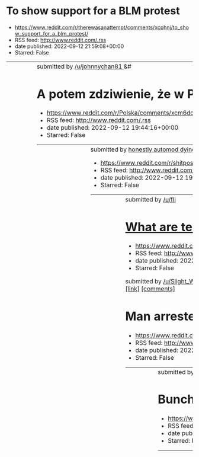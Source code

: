 # To show support for a BLM protest
 - https://www.reddit.com/r/therewasanattempt/comments/xcphnj/to_show_support_for_a_blm_protest/
 - RSS feed: http://www.reddit.com/.rss
 - date published: 2022-09-12 21:59:08+00:00
 - Starred: False

<table> <tr><td> <a href="https://www.reddit.com/r/therewasanattempt/comments/xcphnj/to_show_support_for_a_blm_protest/"> <img alt="To show support for a BLM protest" src="https://external-preview.redd.it/YOiUfeYafQLpS0Z6hqOh_rYnfHdGny_c0WcWl42Ddi0.png?width=320&amp;crop=smart&amp;auto=webp&amp;s=1eae1c2071a4e5dd030d431985206a38541a964f" title="To show support for a BLM protest" /> </a> </td><td> &#32; submitted by &#32; <a href="https://www.reddit.com/user/johnnychan81"> /u/johnnychan81 </a> &#

# A potem zdziwienie, że w Polsce "samochodoza"
 - https://www.reddit.com/r/Polska/comments/xcm6dc/a_potem_zdziwienie_że_w_polsce_samochodoza/
 - RSS feed: http://www.reddit.com/.rss
 - date published: 2022-09-12 19:44:16+00:00
 - Starred: False

<table> <tr><td> <a href="https://www.reddit.com/r/Polska/comments/xcm6dc/a_potem_zdziwienie_że_w_polsce_samochodoza/"> <img alt="A potem zdziwienie, że w Polsce &quot;samochodoza&quot;" src="https://external-preview.redd.it/PRp1QwUFsErb_IWqjzTsuMvDOIq1szM9nh0iWdESx8E.jpg?width=640&amp;crop=smart&amp;auto=webp&amp;s=af6356f503c3e5c24fa01381054243acb04e91f4" title="A potem zdziwienie, że w Polsce &quot;samochodoza&quot;" /> </a> </td><td> &#32; submitted by &#32; <a href="https://www.reddit.com/u

# honestly automod dying was more impactful than the queen
 - https://www.reddit.com/r/shitposting/comments/xclew0/honestly_automod_dying_was_more_impactful_than/
 - RSS feed: http://www.reddit.com/.rss
 - date published: 2022-09-12 19:12:42+00:00
 - Starred: False

<table> <tr><td> <a href="https://www.reddit.com/r/shitposting/comments/xclew0/honestly_automod_dying_was_more_impactful_than/"> <img alt="honestly automod dying was more impactful than the queen" src="https://preview.redd.it/apz4mdiw8hn91.jpg?width=640&amp;crop=smart&amp;auto=webp&amp;s=5f490d99e9025e77fd2dab64ce6cf56d3d51e5aa" title="honestly automod dying was more impactful than the queen" /> </a> </td><td> &#32; submitted by &#32; <a href="https://www.reddit.com/user/flippingoctopus"> /u/fli

# What are teens today not ready to hear?
 - https://www.reddit.com/r/AskReddit/comments/xckq1s/what_are_teens_today_not_ready_to_hear/
 - RSS feed: http://www.reddit.com/.rss
 - date published: 2022-09-12 18:43:49+00:00
 - Starred: False

&#32; submitted by &#32; <a href="https://www.reddit.com/user/Slight_Weight_7053"> /u/Slight_Weight_7053 </a> &#32; to &#32; <a href="https://www.reddit.com/r/AskReddit/"> r/AskReddit </a> <br /> <span><a href="https://www.reddit.com/r/AskReddit/comments/xckq1s/what_are_teens_today_not_ready_to_hear/">[link]</a></span> &#32; <span><a href="https://www.reddit.com/r/AskReddit/comments/xckq1s/what_are_teens_today_not_ready_to_hear/">[comments]</a></span>

# Man arrested for heckling Prince Andrew
 - https://www.reddit.com/r/facepalm/comments/xcjmmx/man_arrested_for_heckling_prince_andrew/
 - RSS feed: http://www.reddit.com/.rss
 - date published: 2022-09-12 18:00:08+00:00
 - Starred: False

<table> <tr><td> <a href="https://www.reddit.com/r/facepalm/comments/xcjmmx/man_arrested_for_heckling_prince_andrew/"> <img alt="Man arrested for heckling Prince Andrew" src="https://external-preview.redd.it/m727V_yZlKFV78lK7SenE53aT_coBVRAeFbdZ9awRzo.png?width=640&amp;crop=smart&amp;auto=webp&amp;s=f0f1fdcd32e56af75ae0c18439b64e0c0d716590" title="Man arrested for heckling Prince Andrew" /> </a> </td><td> &#32; submitted by &#32; <a href="https://www.reddit.com/user/sikani23"> /u/sikani23 </a> &

# Bunch Of Helicopters Shooting A Target
 - https://www.reddit.com/r/interestingasfuck/comments/xcjh2c/bunch_of_helicopters_shooting_a_target/
 - RSS feed: http://www.reddit.com/.rss
 - date published: 2022-09-12 17:54:06+00:00
 - Starred: False

<table> <tr><td> <a href="https://www.reddit.com/r/interestingasfuck/comments/xcjh2c/bunch_of_helicopters_shooting_a_target/"> <img alt="Bunch Of Helicopters Shooting A Target" src="https://external-preview.redd.it/xYm2NWfMOOeJnb08Canb51OE4zagwAMn_kTBLxb7vKw.png?width=320&amp;crop=smart&amp;auto=webp&amp;s=646b121b8a4d658903910a66abc7a87af43b4597" title="Bunch Of Helicopters Shooting A Target" /> </a> </td><td> &#32; submitted by &#32; <a href="https://www.reddit.com/user/Bughdey"> /u/Bughdey </

# Smallest lunch in Poland
 - https://www.reddit.com/r/2visegrad4you/comments/xcjflr/smallest_lunch_in_poland/
 - RSS feed: http://www.reddit.com/.rss
 - date published: 2022-09-12 17:52:30+00:00
 - Starred: False

<table> <tr><td> <a href="https://www.reddit.com/r/2visegrad4you/comments/xcjflr/smallest_lunch_in_poland/"> <img alt="Smallest lunch in Poland" src="https://preview.redd.it/px9zqadjugn91.jpg?width=640&amp;crop=smart&amp;auto=webp&amp;s=ce1d076456b22776285ae5566ea1766e6ce76d4a" title="Smallest lunch in Poland" /> </a> </td><td> &#32; submitted by &#32; <a href="https://www.reddit.com/user/doboskombaya"> /u/doboskombaya </a> &#32; to &#32; <a href="https://www.reddit.com/r/2visegrad4you/"> r/2vis

# The only person living across the street from me is an elderly woman. Every so often a man appears in her living room window and stares at our house for hours on end. Its not the elderly woman because the man is taller and has a wider frame. When we ask her she says no one else lives there but her
 - https://www.reddit.com/r/oddlyterrifying/comments/xcjbxn/the_only_person_living_across_the_street_from_me/
 - RSS feed: http://www.reddit.com/.rss
 - date published: 2022-09-12 17:48:31+00:00
 - Starred: False

<table> <tr><td> <a href="https://www.reddit.com/r/oddlyterrifying/comments/xcjbxn/the_only_person_living_across_the_street_from_me/"> <img alt="The only person living across the street from me is an elderly woman. Every so often a man appears in her living room window and stares at our house for hours on end. Its not the elderly woman because the man is taller and has a wider frame. When we ask her she says no one else lives there but her" src="https://preview.redd.it/veh0ofl2sgn91.jpg?width=64

# Co was denerwowało w szkole
 - https://www.reddit.com/r/Polska/comments/xcjb2x/co_was_denerwowało_w_szkole/
 - RSS feed: http://www.reddit.com/.rss
 - date published: 2022-09-12 17:47:35+00:00
 - Starred: False

<!-- SC_OFF --><div class="md"><p>Co was denerwuje/denerwowało w szkole i wszystkich rzeczach z nią związanych.</p> </div><!-- SC_ON --> &#32; submitted by &#32; <a href="https://www.reddit.com/user/Gierek1203"> /u/Gierek1203 </a> &#32; to &#32; <a href="https://www.reddit.com/r/Polska/"> r/Polska </a> <br /> <span><a href="https://www.reddit.com/r/Polska/comments/xcjb2x/co_was_denerwowało_w_szkole/">[link]</a></span> &#32; <span><a href="https://www.reddit.com/r/Polska/comments/xcjb2x/co_was_de

# I rest my case
 - https://www.reddit.com/r/2visegrad4you/comments/xciu9d/i_rest_my_case/
 - RSS feed: http://www.reddit.com/.rss
 - date published: 2022-09-12 17:29:00+00:00
 - Starred: False

<table> <tr><td> <a href="https://www.reddit.com/r/2visegrad4you/comments/xciu9d/i_rest_my_case/"> <img alt="I rest my case" src="https://preview.redd.it/sqtpqnjx7in91.png?width=640&amp;crop=smart&amp;auto=webp&amp;s=a9c1509a6d499596747e367df86ea0a2f75546f0" title="I rest my case" /> </a> </td><td> &#32; submitted by &#32; <a href="https://www.reddit.com/user/Background_Poetry_53"> /u/Background_Poetry_53 </a> &#32; to &#32; <a href="https://www.reddit.com/r/2visegrad4you/"> r/2visegrad4you </a>

# Zhongguo
 - https://www.reddit.com/r/Polska_wpz/comments/xci5dy/zhongguo/
 - RSS feed: http://www.reddit.com/.rss
 - date published: 2022-09-12 17:01:45+00:00
 - Starred: False

<table> <tr><td> <a href="https://www.reddit.com/r/Polska_wpz/comments/xci5dy/zhongguo/"> <img alt="Zhongguo" src="https://preview.redd.it/ecb9ul9elgn91.png?width=320&amp;crop=smart&amp;auto=webp&amp;s=9359bd754eaef237a78a60d21aac60ef86115a8c" title="Zhongguo" /> </a> </td><td> &#32; submitted by &#32; <a href="https://www.reddit.com/user/XVYQ_Emperator"> /u/XVYQ_Emperator </a> &#32; to &#32; <a href="https://www.reddit.com/r/Polska_wpz/"> r/Polska_wpz </a> <br /> <span><a href="https://i.redd.i

# Surrender cards are being distributed to Russianforces: 'Your ticket to a peaceful life. Show this card to a Ukrainian soldier - it will save your life and help you get back home' On the back: a telegram chat & phone number they can contact 'to receive detailed support'.
 - https://www.reddit.com/r/ukraine/comments/xchwer/surrender_cards_are_being_distributed_to/
 - RSS feed: http://www.reddit.com/.rss
 - date published: 2022-09-12 16:52:20+00:00
 - Starred: False

<table> <tr><td> <a href="https://www.reddit.com/r/ukraine/comments/xchwer/surrender_cards_are_being_distributed_to/"> <img alt="Surrender cards are being distributed to Russianforces: 'Your ticket to a peaceful life. Show this card to a Ukrainian soldier - it will save your life and help you get back home' On the back: a telegram chat &amp; phone number they can contact 'to receive detailed support'." src="https://preview.redd.it/0j1opz8tjgn91.png?width=640&amp;crop=smart&amp;auto=webp&amp;s=00

# what do we feel about shit like this?
 - https://www.reddit.com/r/teenagers/comments/xchr5y/what_do_we_feel_about_shit_like_this/
 - RSS feed: http://www.reddit.com/.rss
 - date published: 2022-09-12 16:46:45+00:00
 - Starred: False

<table> <tr><td> <a href="https://www.reddit.com/r/teenagers/comments/xchr5y/what_do_we_feel_about_shit_like_this/"> <img alt="what do we feel about shit like this?" src="https://preview.redd.it/w15d0wae0in91.jpg?width=640&amp;crop=smart&amp;auto=webp&amp;s=9954a522e1a57051dafbb8fc0c34498b1835f818" title="what do we feel about shit like this?" /> </a> </td><td> &#32; submitted by &#32; <a href="https://www.reddit.com/user/Alvin_Whee"> /u/Alvin_Whee </a> &#32; to &#32; <a href="https://www.reddit

# Czemu nauczyciele tak namawiają na studniówkę?
 - https://www.reddit.com/r/Polska/comments/xchjms/czemu_nauczyciele_tak_namawiają_na_studniówkę/
 - RSS feed: http://www.reddit.com/.rss
 - date published: 2022-09-12 16:38:36+00:00
 - Starred: False

<!-- SC_OFF --><div class="md"><p>Wszyscy mówią, że taka impreza jest raz w życiu. Mówię, że to nie moja bajka a oni swoje</p> </div><!-- SC_ON --> &#32; submitted by &#32; <a href="https://www.reddit.com/user/NotReadyToBeReady"> /u/NotReadyToBeReady </a> &#32; to &#32; <a href="https://www.reddit.com/r/Polska/"> r/Polska </a> <br /> <span><a href="https://www.reddit.com/r/Polska/comments/xchjms/czemu_nauczyciele_tak_namawiają_na_studniówkę/">[link]</a></span> &#32; <span><a href="https://www.re

# What needs to fuck off?
 - https://www.reddit.com/r/AskReddit/comments/xch421/what_needs_to_fuck_off/
 - RSS feed: http://www.reddit.com/.rss
 - date published: 2022-09-12 16:21:24+00:00
 - Starred: False

&#32; submitted by &#32; <a href="https://www.reddit.com/user/2020isbeans"> /u/2020isbeans </a> &#32; to &#32; <a href="https://www.reddit.com/r/AskReddit/"> r/AskReddit </a> <br /> <span><a href="https://www.reddit.com/r/AskReddit/comments/xch421/what_needs_to_fuck_off/">[link]</a></span> &#32; <span><a href="https://www.reddit.com/r/AskReddit/comments/xch421/what_needs_to_fuck_off/">[comments]</a></span>

# I saw this meme...is that a real thing?
 - https://www.reddit.com/r/teenagers/comments/xcgz63/i_saw_this_memeis_that_a_real_thing/
 - RSS feed: http://www.reddit.com/.rss
 - date published: 2022-09-12 16:15:58+00:00
 - Starred: False

<table> <tr><td> <a href="https://www.reddit.com/r/teenagers/comments/xcgz63/i_saw_this_memeis_that_a_real_thing/"> <img alt="I saw this meme...is that a real thing?" src="https://preview.redd.it/kvg5bnscdgn91.jpg?width=640&amp;crop=smart&amp;auto=webp&amp;s=641e7ad31cd5b2919393b4351285a97a6dd8dbba" title="I saw this meme...is that a real thing?" /> </a> </td><td> &#32; submitted by &#32; <a href="https://www.reddit.com/user/GALEEB_101"> /u/GALEEB_101 </a> &#32; to &#32; <a href="https://www.red

# The polish hates me so much that even with cheats they won’t join us
 - https://www.reddit.com/r/hoi4/comments/xcfyeq/the_polish_hates_me_so_much_that_even_with_cheats/
 - RSS feed: http://www.reddit.com/.rss
 - date published: 2022-09-12 15:36:11+00:00
 - Starred: False

<table> <tr><td> <a href="https://www.reddit.com/r/hoi4/comments/xcfyeq/the_polish_hates_me_so_much_that_even_with_cheats/"> <img alt="The polish hates me so much that even with cheats they won’t join us" src="https://preview.redd.it/cnphjq5a6gn91.jpg?width=640&amp;crop=smart&amp;auto=webp&amp;s=a2e3b9e7ef9f8c29ea0faa27d23c05b020dc560b" title="The polish hates me so much that even with cheats they won’t join us" /> </a> </td><td> &#32; submitted by &#32; <a href="https://www.reddit.com/user/Ok_A

# A tymczasem w Gdańsku
 - https://www.reddit.com/r/Polska_wpz/comments/xcfvew/a_tymczasem_w_gdańsku/
 - RSS feed: http://www.reddit.com/.rss
 - date published: 2022-09-12 15:32:50+00:00
 - Starred: False

<table> <tr><td> <a href="https://www.reddit.com/r/Polska_wpz/comments/xcfvew/a_tymczasem_w_gdańsku/"> <img alt="A tymczasem w Gdańsku" src="https://preview.redd.it/8b0yytbi5gn91.png?width=640&amp;crop=smart&amp;auto=webp&amp;s=028729621c0cd4c6b7a3ce7aa4b9d3309c092461" title="A tymczasem w Gdańsku" /> </a> </td><td> &#32; submitted by &#32; <a href="https://www.reddit.com/user/Mr__Brick"> /u/Mr__Brick </a> &#32; to &#32; <a href="https://www.reddit.com/r/Polska_wpz/"> r/Polska_wpz </a> <br /> <s

# My lovely babcia made her amazing kotlet schabowy (pork chops)
 - https://www.reddit.com/r/poland/comments/xcftcr/my_lovely_babcia_made_her_amazing_kotlet_schabowy/
 - RSS feed: http://www.reddit.com/.rss
 - date published: 2022-09-12 15:30:30+00:00
 - Starred: False

<table> <tr><td> <a href="https://www.reddit.com/r/poland/comments/xcftcr/my_lovely_babcia_made_her_amazing_kotlet_schabowy/"> <img alt="My lovely babcia made her amazing kotlet schabowy (pork chops)" src="https://preview.redd.it/3ju5qk0smhn91.jpg?width=640&amp;crop=smart&amp;auto=webp&amp;s=9168048d96d763e367c1ef763bde2f4ed6a016df" title="My lovely babcia made her amazing kotlet schabowy (pork chops)" /> </a> </td><td> &#32; submitted by &#32; <a href="https://www.reddit.com/user/jperaic1"> /u/

# it do be like that
 - https://www.reddit.com/r/memes/comments/xcfrl2/it_do_be_like_that/
 - RSS feed: http://www.reddit.com/.rss
 - date published: 2022-09-12 15:28:31+00:00
 - Starred: False

<table> <tr><td> <a href="https://www.reddit.com/r/memes/comments/xcfrl2/it_do_be_like_that/"> <img alt="it do be like that" src="https://preview.redd.it/bcyqutgv4gn91.png?width=320&amp;crop=smart&amp;auto=webp&amp;s=004efcd6df971871e26d294e8abbc30dea9d672a" title="it do be like that" /> </a> </td><td> &#32; submitted by &#32; <a href="https://www.reddit.com/user/Remo12321"> /u/Remo12321 </a> &#32; to &#32; <a href="https://www.reddit.com/r/memes/"> r/memes </a> <br /> <span><a href="https://i.r

# All TCG Info
 - https://www.reddit.com/r/Genshin_Impact_Leaks/comments/xcfaql/all_tcg_info/
 - RSS feed: http://www.reddit.com/.rss
 - date published: 2022-09-12 15:09:34+00:00
 - Starred: False

<table> <tr><td> <a href="https://www.reddit.com/r/Genshin_Impact_Leaks/comments/xcfaql/all_tcg_info/"> <img alt="All TCG Info" src="https://b.thumbs.redditmedia.com/dYWU5bSQjnUYbSr2ko0Gdp88H5WKNaxTjYT-WhdvwMY.jpg" title="All TCG Info" /> </a> </td><td> &#32; submitted by &#32; <a href="https://www.reddit.com/user/Turtlepi12"> /u/Turtlepi12 </a> &#32; to &#32; <a href="https://www.reddit.com/r/Genshin_Impact_Leaks/"> r/Genshin_Impact_Leaks </a> <br /> <span><a href="https://www.reddit.com/galler

# What is a subtle sign someone isn’t a good person?
 - https://www.reddit.com/r/AskReddit/comments/xces04/what_is_a_subtle_sign_someone_isnt_a_good_person/
 - RSS feed: http://www.reddit.com/.rss
 - date published: 2022-09-12 14:48:46+00:00
 - Starred: False

&#32; submitted by &#32; <a href="https://www.reddit.com/user/PsychologicalPop8776"> /u/PsychologicalPop8776 </a> &#32; to &#32; <a href="https://www.reddit.com/r/AskReddit/"> r/AskReddit </a> <br /> <span><a href="https://www.reddit.com/r/AskReddit/comments/xces04/what_is_a_subtle_sign_someone_isnt_a_good_person/">[link]</a></span> &#32; <span><a href="https://www.reddit.com/r/AskReddit/comments/xces04/what_is_a_subtle_sign_someone_isnt_a_good_person/">[comments]</a></span>

# So, the guy in the middle of the poster can be played ingame as an easter egg ruler (actually a fun start), but the lady to the left of him has shown up in advertisements and trailers just as much, if not more, than him. Can she be found in the game anywhere?
 - https://www.reddit.com/r/CrusaderKings/comments/xcebom/so_the_guy_in_the_middle_of_the_poster_can_be/
 - RSS feed: http://www.reddit.com/.rss
 - date published: 2022-09-12 14:30:19+00:00
 - Starred: False

<table> <tr><td> <a href="https://www.reddit.com/r/CrusaderKings/comments/xcebom/so_the_guy_in_the_middle_of_the_poster_can_be/"> <img alt="So, the guy in the middle of the poster can be played ingame as an easter egg ruler (actually a fun start), but the lady to the left of him has shown up in advertisements and trailers just as much, if not more, than him. Can she be found in the game anywhere?" src="https://preview.redd.it/kmekhazs1en91.jpg?width=216&amp;crop=smart&amp;auto=webp&amp;s=c6c1dc2

# Jeśli PIS wyciągnie te biliony reparacji od Niemców to będę na nich głosował w kolejnych wyborach
 - https://www.reddit.com/r/Polska/comments/xce7vz/jeśli_pis_wyciągnie_te_biliony_reparacji_od/
 - RSS feed: http://www.reddit.com/.rss
 - date published: 2022-09-12 14:25:54+00:00
 - Starred: False

<!-- SC_OFF --><div class="md"><p>A wiecie co - nawet jak wyciągnie milion to będę </p> <p>te reparacje wydają się tak samo prawdopodobne jak fakt że idę zagłosować na PIS</p> </div><!-- SC_ON --> &#32; submitted by &#32; <a href="https://www.reddit.com/user/Dont_Be_So_Rambo"> /u/Dont_Be_So_Rambo </a> &#32; to &#32; <a href="https://www.reddit.com/r/Polska/"> r/Polska </a> <br /> <span><a href="https://www.reddit.com/r/Polska/comments/xce7vz/jeśli_pis_wyciągnie_te_biliony_reparacji_od/">[link]</

# I finally know
 - https://www.reddit.com/r/poland/comments/xcduqo/i_finally_know/
 - RSS feed: http://www.reddit.com/.rss
 - date published: 2022-09-12 14:10:49+00:00
 - Starred: False

<table> <tr><td> <a href="https://www.reddit.com/r/poland/comments/xcduqo/i_finally_know/"> <img alt="I finally know" src="https://preview.redd.it/7lokpvw1rfn91.jpg?width=320&amp;crop=smart&amp;auto=webp&amp;s=7ee2240b44bbf5bbc0bd80b97f7c6ca118a526eb" title="I finally know" /> </a> </td><td> &#32; submitted by &#32; <a href="https://www.reddit.com/user/Accomplished-Year653"> /u/Accomplished-Year653 </a> &#32; to &#32; <a href="https://www.reddit.com/r/poland/"> r/poland </a> <br /> <span><a href

# Truly a sad day for all of us...
 - https://www.reddit.com/r/memes/comments/xcd8sq/truly_a_sad_day_for_all_of_us/
 - RSS feed: http://www.reddit.com/.rss
 - date published: 2022-09-12 13:44:48+00:00
 - Starred: False

<table> <tr><td> <a href="https://www.reddit.com/r/memes/comments/xcd8sq/truly_a_sad_day_for_all_of_us/"> <img alt="Truly a sad day for all of us..." src="https://preview.redd.it/tiay1apemfn91.jpg?width=640&amp;crop=smart&amp;auto=webp&amp;s=b9ac9b58d11e6054af24e4d0d4acb0e654a742a9" title="Truly a sad day for all of us..." /> </a> </td><td> &#32; submitted by &#32; <a href="https://www.reddit.com/user/Pr1smaticGamer"> /u/Pr1smaticGamer </a> &#32; to &#32; <a href="https://www.reddit.com/r/memes/

# World should prepare for the collapse of Russia, warns former US general
 - https://www.reddit.com/r/worldnews/comments/xcd8if/world_should_prepare_for_the_collapse_of_russia/
 - RSS feed: http://www.reddit.com/.rss
 - date published: 2022-09-12 13:44:27+00:00
 - Starred: False

&#32; submitted by &#32; <a href="https://www.reddit.com/user/Pale-Dot-3868"> /u/Pale-Dot-3868 </a> &#32; to &#32; <a href="https://www.reddit.com/r/worldnews/"> r/worldnews </a> <br /> <span><a href="https://uk.news.yahoo.com/collapse-russia-general-ukraine-123952649.html?guce_referrer=aHR0cHM6Ly93d3cuZ29vZ2xlLmNvbS8&amp;guce_referrer_sig=AQAAANUgJLqil5sWSgvi5ioLM2E6X5N1-PnYQeXNxEQ0tpuGlFQFC9PUFoEPI4JFsczfRCwfwgs9dPBUcj58BJrcgkL2x75h4UQVtEwt1QcJKyS42ecvlDIHsyBgOp6QvrKO6ExAqXoEqUAAoTauA967U0bMLg

# Zoo gives visitors the chance to test their strength
 - https://www.reddit.com/r/nextfuckinglevel/comments/xcd6pi/zoo_gives_visitors_the_chance_to_test_their/
 - RSS feed: http://www.reddit.com/.rss
 - date published: 2022-09-12 13:42:14+00:00
 - Starred: False

<table> <tr><td> <a href="https://www.reddit.com/r/nextfuckinglevel/comments/xcd6pi/zoo_gives_visitors_the_chance_to_test_their/"> <img alt="Zoo gives visitors the chance to test their strength" src="https://external-preview.redd.it/9deTxMsXMh9CjkDdsXAsSdkYlC5ER7VIOFz9pAdy_zg.png?width=640&amp;crop=smart&amp;auto=webp&amp;s=3fbfc299192c57c23750b9d5e7075f3ce9a1cae5" title="Zoo gives visitors the chance to test their strength" /> </a> </td><td> &#32; submitted by &#32; <a href="https://www.reddit.

# Tell me you live in the US without telling me you live in the US - Last hour shift in the emergency room
 - https://www.reddit.com/r/mildlyinfuriating/comments/xccs83/tell_me_you_live_in_the_us_without_telling_me_you/
 - RSS feed: http://www.reddit.com/.rss
 - date published: 2022-09-12 13:24:32+00:00
 - Starred: False

<table> <tr><td> <a href="https://www.reddit.com/r/mildlyinfuriating/comments/xccs83/tell_me_you_live_in_the_us_without_telling_me_you/"> <img alt="Tell me you live in the US without telling me you live in the US - Last hour shift in the emergency room" src="https://preview.redd.it/pbjkk7msifn91.jpg?width=640&amp;crop=smart&amp;auto=webp&amp;s=fc3e81ada9b14fedabc1eac8e378b3a1033d0836" title="Tell me you live in the US without telling me you live in the US - Last hour shift in the emergency room"

# My crush dropped a fuckinng nuclear hit on me 💀
 - https://www.reddit.com/r/teenagers/comments/xcc2bb/my_crush_dropped_a_fuckinng_nuclear_hit_on_me/
 - RSS feed: http://www.reddit.com/.rss
 - date published: 2022-09-12 12:53:21+00:00
 - Starred: False

<!-- SC_OFF --><div class="md"><p>We were hanging out just talking about random stuff and she says from nowhere &quot;It's crazy that my sister has lost virginity already and you and I haven't&quot; I'm meeting her today again, I think I will bring a condom just in case 💀</p> <p>Update: I see people want an update on this, do a reminder me 1 day and you'll probably see what happened</p> </div><!-- SC_ON --> &#32; submitted by &#32; <a href="https://www.reddit.com/user/Castilla_Leon"> /u/Castilla

# If you could bring anything (character, weapon, magic spell, etc) from Elden Ring to real life, what would it be and why?
 - https://www.reddit.com/r/Eldenring/comments/xcbkje/if_you_could_bring_anything_character_weapon/
 - RSS feed: http://www.reddit.com/.rss
 - date published: 2022-09-12 12:30:52+00:00
 - Starred: False

<table> <tr><td> <a href="https://www.reddit.com/r/Eldenring/comments/xcbkje/if_you_could_bring_anything_character_weapon/"> <img alt="If you could bring anything (character, weapon, magic spell, etc) from Elden Ring to real life, what would it be and why?" src="https://preview.redd.it/5eoi15t19fn91.jpg?width=640&amp;crop=smart&amp;auto=webp&amp;s=1c2f7fbfa3be47c03d00c4068207fa2595ba573b" title="If you could bring anything (character, weapon, magic spell, etc) from Elden Ring to real life, what 

# shitty balkaners are challemging us!!!
 - https://www.reddit.com/r/2visegrad4you/comments/xcbiky/shitty_balkaners_are_challemging_us/
 - RSS feed: http://www.reddit.com/.rss
 - date published: 2022-09-12 12:28:31+00:00
 - Starred: False

<table> <tr><td> <a href="https://www.reddit.com/r/2visegrad4you/comments/xcbiky/shitty_balkaners_are_challemging_us/"> <img alt="shitty balkaners are challemging us!!!" src="https://preview.redd.it/3zoby5ks8fn91.jpg?width=640&amp;crop=smart&amp;auto=webp&amp;s=3a3db301406acf3f99b59ca5b54cb1b914ec6a30" title="shitty balkaners are challemging us!!!" /> </a> </td><td> &#32; submitted by &#32; <a href="https://www.reddit.com/user/monke-balls"> /u/monke-balls </a> &#32; to &#32; <a href="https://www

# Who cares tho?
 - https://www.reddit.com/r/memes/comments/xcb8k1/who_cares_tho/
 - RSS feed: http://www.reddit.com/.rss
 - date published: 2022-09-12 12:15:22+00:00
 - Starred: False

<table> <tr><td> <a href="https://www.reddit.com/r/memes/comments/xcb8k1/who_cares_tho/"> <img alt="Who cares tho?" src="https://preview.redd.it/eb36jgayngn91.jpg?width=640&amp;crop=smart&amp;auto=webp&amp;s=dc0610ddba32ee97c39d4816ac3e3437a77e1aad" title="Who cares tho?" /> </a> </td><td> &#32; submitted by &#32; <a href="https://www.reddit.com/user/TomTheDuckGuy"> /u/TomTheDuckGuy </a> &#32; to &#32; <a href="https://www.reddit.com/r/memes/"> r/memes </a> <br /> <span><a href="https://i.redd.i

# Friend borrowed my laptop. Said he left it in his car for a day. What's going on with the screen?
 - https://www.reddit.com/r/pcmasterrace/comments/xcavi5/friend_borrowed_my_laptop_said_he_left_it_in_his/
 - RSS feed: http://www.reddit.com/.rss
 - date published: 2022-09-12 11:58:21+00:00
 - Starred: False

<table> <tr><td> <a href="https://www.reddit.com/r/pcmasterrace/comments/xcavi5/friend_borrowed_my_laptop_said_he_left_it_in_his/"> <img alt="Friend borrowed my laptop. Said he left it in his car for a day. What's going on with the screen?" src="https://preview.redd.it/le1m7one3fn91.jpg?width=640&amp;crop=smart&amp;auto=webp&amp;s=d8f80b2501acacd82e43e666d5e3afc861cdb95e" title="Friend borrowed my laptop. Said he left it in his car for a day. What's going on with the screen?" /> </a> </td><td> &

# Based Polish chemistry book
 - https://www.reddit.com/r/2visegrad4you/comments/xcaue5/based_polish_chemistry_book/
 - RSS feed: http://www.reddit.com/.rss
 - date published: 2022-09-12 11:56:44+00:00
 - Starred: False

<table> <tr><td> <a href="https://www.reddit.com/r/2visegrad4you/comments/xcaue5/based_polish_chemistry_book/"> <img alt="Based Polish chemistry book" src="https://preview.redd.it/qlyt2lknkgn91.jpg?width=640&amp;crop=smart&amp;auto=webp&amp;s=42fbbb489bbb433cad9a7b14e6860d99d5b6c61f" title="Based Polish chemistry book" /> </a> </td><td> &#32; submitted by &#32; <a href="https://www.reddit.com/user/G3ZA"> /u/G3ZA </a> &#32; to &#32; <a href="https://www.reddit.com/r/2visegrad4you/"> r/2visegrad4y

# Jak przepędzić czeską pumę-Polish classic
 - https://www.reddit.com/r/2visegrad4you/comments/xcaodp/jak_przepędzić_czeską_pumępolish_classic/
 - RSS feed: http://www.reddit.com/.rss
 - date published: 2022-09-12 11:48:08+00:00
 - Starred: False

<table> <tr><td> <a href="https://www.reddit.com/r/2visegrad4you/comments/xcaodp/jak_przepędzić_czeską_pumępolish_classic/"> <img alt="Jak przepędzić czeską pumę-Polish classic" src="https://preview.redd.it/9ygqtrzd1fn91.jpg?width=320&amp;crop=smart&amp;auto=webp&amp;s=4dba2638fce1ed25abd912b6542f9616d77173b0" title="Jak przepędzić czeską pumę-Polish classic" /> </a> </td><td> &#32; submitted by &#32; <a href="https://www.reddit.com/user/GammaMale-1"> /u/GammaMale-1 </a> &#32; to &#32; <a href="

# My Tymbark didn't have a message in the cap. The day can't get any worst.
 - https://www.reddit.com/r/poland/comments/xca9t2/my_tymbark_didnt_have_a_message_in_the_cap_the/
 - RSS feed: http://www.reddit.com/.rss
 - date published: 2022-09-12 11:27:01+00:00
 - Starred: False

<table> <tr><td> <a href="https://www.reddit.com/r/poland/comments/xca9t2/my_tymbark_didnt_have_a_message_in_the_cap_the/"> <img alt="My Tymbark didn't have a message in the cap. The day can't get any worst." src="https://preview.redd.it/bslk1uhtxen91.jpg?width=640&amp;crop=smart&amp;auto=webp&amp;s=b4e1a05ad43b5bde3d3a7bc9ecea596fd2ee3a08" title="My Tymbark didn't have a message in the cap. The day can't get any worst." /> </a> </td><td> &#32; submitted by &#32; <a href="https://www.reddit.com/

# walking home 4 miles in abandoned railroad tracks. No other way to get home unless I want to walk through gang run drug areas. that's the scary part, this is safer
 - https://www.reddit.com/r/oddlyterrifying/comments/xca7qc/walking_home_4_miles_in_abandoned_railroad_tracks/
 - RSS feed: http://www.reddit.com/.rss
 - date published: 2022-09-12 11:23:49+00:00
 - Starred: False

<table> <tr><td> <a href="https://www.reddit.com/r/oddlyterrifying/comments/xca7qc/walking_home_4_miles_in_abandoned_railroad_tracks/"> <img alt="walking home 4 miles in abandoned railroad tracks. No other way to get home unless I want to walk through gang run drug areas. that's the scary part, this is safer" src="https://preview.redd.it/lgrpbo2segn91.jpg?width=640&amp;crop=smart&amp;auto=webp&amp;s=1781d5e77d232009d3cee4e7d88739747fada6ee" title="walking home 4 miles in abandoned railroad track

# U know u play to much games when...
 - https://www.reddit.com/r/gaming/comments/xc9z2t/u_know_u_play_to_much_games_when/
 - RSS feed: http://www.reddit.com/.rss
 - date published: 2022-09-12 11:10:37+00:00
 - Starred: False

<table> <tr><td> <a href="https://www.reddit.com/r/gaming/comments/xc9z2t/u_know_u_play_to_much_games_when/"> <img alt="U know u play to much games when..." src="https://external-preview.redd.it/Lg4BPU3kFid6gCaKzyaU4Xy7wIPzKLyFLGrWQJnJZw0.gif?width=640&amp;crop=smart&amp;s=c300630889491afd42685e9acb5d3542135c5d81" title="U know u play to much games when..." /> </a> </td><td> &#32; submitted by &#32; <a href="https://www.reddit.com/user/Cynthiadaly"> /u/Cynthiadaly </a> &#32; to &#32; <a href="ht

# ZSU has captured a Russian Navy seaman near Izium. He claims he was reassigned to being a tankman, got a week-long training - and then got sent there as a "reinforcement"
 - https://www.reddit.com/r/ukraine/comments/xc9wjf/zsu_has_captured_a_russian_navy_seaman_near_izium/
 - RSS feed: http://www.reddit.com/.rss
 - date published: 2022-09-12 11:06:45+00:00
 - Starred: False

<table> <tr><td> <a href="https://www.reddit.com/r/ukraine/comments/xc9wjf/zsu_has_captured_a_russian_navy_seaman_near_izium/"> <img alt="ZSU has captured a Russian Navy seaman near Izium. He claims he was reassigned to being a tankman, got a week-long training - and then got sent there as a &quot;reinforcement&quot;" src="https://external-preview.redd.it/ngEJvA1prKr11HB40Y-fcPNYrhGnC8majah5e4EFpRg.png?width=640&amp;crop=smart&amp;auto=webp&amp;s=95a9a0b8c9da59031344ad624b4e50fac103593a" title="

# What is the most annoying fan base?
 - https://www.reddit.com/r/AskReddit/comments/xc9t9h/what_is_the_most_annoying_fan_base/
 - RSS feed: http://www.reddit.com/.rss
 - date published: 2022-09-12 11:01:47+00:00
 - Starred: False

&#32; submitted by &#32; <a href="https://www.reddit.com/user/Nuclear_diarrhrea"> /u/Nuclear_diarrhrea </a> &#32; to &#32; <a href="https://www.reddit.com/r/AskReddit/"> r/AskReddit </a> <br /> <span><a href="https://www.reddit.com/r/AskReddit/comments/xc9t9h/what_is_the_most_annoying_fan_base/">[link]</a></span> &#32; <span><a href="https://www.reddit.com/r/AskReddit/comments/xc9t9h/what_is_the_most_annoying_fan_base/">[comments]</a></span>

# me_irl
 - https://www.reddit.com/r/me_irl/comments/xc9swg/me_irl/
 - RSS feed: http://www.reddit.com/.rss
 - date published: 2022-09-12 11:01:16+00:00
 - Starred: False

<table> <tr><td> <a href="https://www.reddit.com/r/me_irl/comments/xc9swg/me_irl/"> <img alt="me_irl" src="https://preview.redd.it/1o7ryhm6ten91.jpg?width=320&amp;crop=smart&amp;auto=webp&amp;s=f422f4b4343ba25122208ac991cd770e525e5bab" title="me_irl" /> </a> </td><td> &#32; submitted by &#32; <a href="https://www.reddit.com/user/wes9779"> /u/wes9779 </a> &#32; to &#32; <a href="https://www.reddit.com/r/me_irl/"> r/me_irl </a> <br /> <span><a href="https://i.redd.it/1o7ryhm6ten91.jpg">[link]</a><

# Politycy PiSu robią od czasu do czasu podkładkę pod PolExit, ja natrafiłem na ulicy na dużo lepszą kontrpropozycję
 - https://www.reddit.com/r/Polska/comments/xc9kdo/politycy_pisu_robią_od_czasu_do_czasu_podkładkę/
 - RSS feed: http://www.reddit.com/.rss
 - date published: 2022-09-12 10:48:42+00:00
 - Starred: False

<table> <tr><td> <a href="https://www.reddit.com/r/Polska/comments/xc9kdo/politycy_pisu_robią_od_czasu_do_czasu_podkładkę/"> <img alt="Politycy PiSu robią od czasu do czasu podkładkę pod PolExit, ja natrafiłem na ulicy na dużo lepszą kontrpropozycję" src="https://preview.redd.it/oubgwrwuqen91.jpg?width=640&amp;crop=smart&amp;auto=webp&amp;s=5a1b75ca9f4d4f038249191495aebb0f2d422295" title="Politycy PiSu robią od czasu do czasu podkładkę pod PolExit, ja natrafiłem na ulicy na dużo lepszą kontrprop

# Welcome to League of Legends.
 - https://www.reddit.com/r/LeagueOfMemes/comments/xc9hh2/welcome_to_league_of_legends/
 - RSS feed: http://www.reddit.com/.rss
 - date published: 2022-09-12 10:44:01+00:00
 - Starred: False

<table> <tr><td> <a href="https://www.reddit.com/r/LeagueOfMemes/comments/xc9hh2/welcome_to_league_of_legends/"> <img alt="Welcome to League of Legends." src="https://preview.redd.it/8i51x7b0qen91.png?width=320&amp;crop=smart&amp;auto=webp&amp;s=4248a71210f56ea51ef297a6c5347ec4c8241d67" title="Welcome to League of Legends." /> </a> </td><td> &#32; submitted by &#32; <a href="https://www.reddit.com/user/SohailShaheryar"> /u/SohailShaheryar </a> &#32; to &#32; <a href="https://www.reddit.com/r/Lea

# Invading Su-25 commits suicide
 - https://www.reddit.com/r/ukraine/comments/xc95f9/invading_su25_commits_suicide/
 - RSS feed: http://www.reddit.com/.rss
 - date published: 2022-09-12 10:24:36+00:00
 - Starred: False

<table> <tr><td> <a href="https://www.reddit.com/r/ukraine/comments/xc95f9/invading_su25_commits_suicide/"> <img alt="Invading Su-25 commits suicide" src="https://external-preview.redd.it/oyKXMKxhqN6eZYRV-NJVygfs4jo8IXmgVuJEpY1hAkg.png?width=320&amp;crop=smart&amp;auto=webp&amp;s=ef9f0ccaafff1542eaed4988814691401b2493a2" title="Invading Su-25 commits suicide" /> </a> </td><td> &#32; submitted by &#32; <a href="https://www.reddit.com/user/anivia3346"> /u/anivia3346 </a> &#32; to &#32; <a href="ht

# Opowiesc szkolna. Przed chwilą mialem wf i mielismy test sprawnosci, kumpel pobiegl na 4 punkty zamiast na 6 a wychowawca powiedzial ze mu sie zycie znudzilo.
 - https://www.reddit.com/r/Polska/comments/xc8tqf/opowiesc_szkolna_przed_chwilą_mialem_wf_i/
 - RSS feed: http://www.reddit.com/.rss
 - date published: 2022-09-12 10:05:01+00:00
 - Starred: False

&#32; submitted by &#32; <a href="https://www.reddit.com/user/printeer"> /u/printeer </a> &#32; to &#32; <a href="https://www.reddit.com/r/Polska/"> r/Polska </a> <br /> <span><a href="https://www.reddit.com/r/Polska/comments/xc8tqf/opowiesc_szkolna_przed_chwilą_mialem_wf_i/">[link]</a></span> &#32; <span><a href="https://www.reddit.com/r/Polska/comments/xc8tqf/opowiesc_szkolna_przed_chwilą_mialem_wf_i/">[comments]</a></span>

# Polskie podręczniki być jak:
 - https://www.reddit.com/r/Polska_wpz/comments/xc8lid/polskie_podręczniki_być_jak/
 - RSS feed: http://www.reddit.com/.rss
 - date published: 2022-09-12 09:51:27+00:00
 - Starred: False

<table> <tr><td> <a href="https://www.reddit.com/r/Polska_wpz/comments/xc8lid/polskie_podręczniki_być_jak/"> <img alt="Polskie podręczniki być jak:" src="https://preview.redd.it/ibz082orgen91.jpg?width=640&amp;crop=smart&amp;auto=webp&amp;s=e29111af5ddc938b6e1b8439ed05691ab1727a43" title="Polskie podręczniki być jak:" /> </a> </td><td> &#32; submitted by &#32; <a href="https://www.reddit.com/user/YTCheryX"> /u/YTCheryX </a> &#32; to &#32; <a href="https://www.reddit.com/r/Polska_wpz/"> r/Polska_

# Who am I hiding it from, my left hand?
 - https://www.reddit.com/r/dankmemes/comments/xc8eoo/who_am_i_hiding_it_from_my_left_hand/
 - RSS feed: http://www.reddit.com/.rss
 - date published: 2022-09-12 09:39:51+00:00
 - Starred: False

<table> <tr><td> <a href="https://www.reddit.com/r/dankmemes/comments/xc8eoo/who_am_i_hiding_it_from_my_left_hand/"> <img alt="Who am I hiding it from, my left hand?" src="https://external-preview.redd.it/hl-VkRxcq4vswAgZu5BPwe9u1qF-_c8Kg2iM2yJIYbQ.gif?width=320&amp;crop=smart&amp;s=be5b9480473bea3a7f9a0096fbeb37e9723f0dee" title="Who am I hiding it from, my left hand?" /> </a> </td><td> &#32; submitted by &#32; <a href="https://www.reddit.com/user/aDameron89"> /u/aDameron89 </a> &#32; to &#32; 

# Russian Su-25 crashes during taken off during Russo-Ukrainian war
 - https://www.reddit.com/r/CombatFootage/comments/xc8dkg/russian_su25_crashes_during_taken_off_during/
 - RSS feed: http://www.reddit.com/.rss
 - date published: 2022-09-12 09:37:53+00:00
 - Starred: False

<table> <tr><td> <a href="https://www.reddit.com/r/CombatFootage/comments/xc8dkg/russian_su25_crashes_during_taken_off_during/"> <img alt="Russian Su-25 crashes during taken off during Russo-Ukrainian war" src="https://external-preview.redd.it/emBtOhKBcbPmLfyQ93adD9T7wM51VDDnSoZAajYDwb8.png?width=320&amp;crop=smart&amp;auto=webp&amp;s=16c7315d8083528245af4165bc8c1eb5b218dec8" title="Russian Su-25 crashes during taken off during Russo-Ukrainian war" /> </a> </td><td> &#32; submitted by &#32; <a h

# No Russian could have predicted
 - https://www.reddit.com/r/dankmemes/comments/xc899q/no_russian_could_have_predicted/
 - RSS feed: http://www.reddit.com/.rss
 - date published: 2022-09-12 09:30:25+00:00
 - Starred: False

<table> <tr><td> <a href="https://www.reddit.com/r/dankmemes/comments/xc899q/no_russian_could_have_predicted/"> <img alt="No Russian could have predicted" src="https://preview.redd.it/9br9d341den91.jpg?width=640&amp;crop=smart&amp;auto=webp&amp;s=41a055e5fc7dc5bbb05e45ff7378bd75d5fdb9fe" title="No Russian could have predicted" /> </a> </td><td> &#32; submitted by &#32; <a href="https://www.reddit.com/user/StrykrSeven"> /u/StrykrSeven </a> &#32; to &#32; <a href="https://www.reddit.com/r/dankmeme

# Ja jestem za suus
 - https://www.reddit.com/r/okkolegauposledzony/comments/xc85zy/ja_jestem_za_suus/
 - RSS feed: http://www.reddit.com/.rss
 - date published: 2022-09-12 09:24:55+00:00
 - Starred: False

<table> <tr><td> <a href="https://www.reddit.com/r/okkolegauposledzony/comments/xc85zy/ja_jestem_za_suus/"> <img alt="Ja jestem za suus" src="https://preview.redd.it/1brwbfb1cen91.png?width=640&amp;crop=smart&amp;auto=webp&amp;s=f832c8b3bb9391cfa274dc749029dfaa513adc53" title="Ja jestem za suus" /> </a> </td><td> &#32; submitted by &#32; <a href="https://www.reddit.com/user/SE0_PL"> /u/SE0_PL </a> &#32; to &#32; <a href="https://www.reddit.com/r/okkolegauposledzony/"> r/okkolegauposledzony </a> 

# Getting Robbed
 - https://www.reddit.com/r/Unexpected/comments/xc84mu/getting_robbed/
 - RSS feed: http://www.reddit.com/.rss
 - date published: 2022-09-12 09:22:22+00:00
 - Starred: False

<table> <tr><td> <a href="https://www.reddit.com/r/Unexpected/comments/xc84mu/getting_robbed/"> <img alt="Getting Robbed" src="https://external-preview.redd.it/6BdLHsFEjrqrBOmHB9If_9oIpajqjTXhn42FzCw8Y1w.png?width=108&amp;crop=smart&amp;auto=webp&amp;s=20b53b99a7bc12127d875721489682c7634f211a" title="Getting Robbed" /> </a> </td><td> &#32; submitted by &#32; <a href="https://www.reddit.com/user/Ok-Ad3407"> /u/Ok-Ad3407 </a> &#32; to &#32; <a href="https://www.reddit.com/r/Unexpected/"> r/Unexpec

# Russian nationalists rage after stunning setback in Ukraine
 - https://www.reddit.com/r/worldnews/comments/xc7uq4/russian_nationalists_rage_after_stunning_setback/
 - RSS feed: http://www.reddit.com/.rss
 - date published: 2022-09-12 09:04:44+00:00
 - Starred: False

&#32; submitted by &#32; <a href="https://www.reddit.com/user/chippychipper444"> /u/chippychipper444 </a> &#32; to &#32; <a href="https://www.reddit.com/r/worldnews/"> r/worldnews </a> <br /> <span><a href="https://www.reuters.com/article/ukraine-crisis-russia-offensive-idAFKBN2QC09Y">[link]</a></span> &#32; <span><a href="https://www.reddit.com/r/worldnews/comments/xc7uq4/russian_nationalists_rage_after_stunning_setback/">[comments]</a></span>

# This stuntwoman in training
 - https://www.reddit.com/r/nextfuckinglevel/comments/xc7lzd/this_stuntwoman_in_training/
 - RSS feed: http://www.reddit.com/.rss
 - date published: 2022-09-12 08:49:09+00:00
 - Starred: False

<table> <tr><td> <a href="https://www.reddit.com/r/nextfuckinglevel/comments/xc7lzd/this_stuntwoman_in_training/"> <img alt="This stuntwoman in training" src="https://external-preview.redd.it/KwSGPq85pAco2qGuiEEqvli-tKq4jOeKCE150Z22h0g.png?width=320&amp;crop=smart&amp;auto=webp&amp;s=441f61cef0d93c5472cbf954dcad59d31597ea2a" title="This stuntwoman in training" /> </a> </td><td> &#32; submitted by &#32; <a href="https://www.reddit.com/user/purple-circle"> /u/purple-circle </a> &#32; to &#32; <a h

# Tymczasem na Poznańskiej Malcie...
 - https://www.reddit.com/r/Polska/comments/xc6vqj/tymczasem_na_poznańskiej_malcie/
 - RSS feed: http://www.reddit.com/.rss
 - date published: 2022-09-12 08:02:30+00:00
 - Starred: False

<table> <tr><td> <a href="https://www.reddit.com/r/Polska/comments/xc6vqj/tymczasem_na_poznańskiej_malcie/"> <img alt="Tymczasem na Poznańskiej Malcie..." src="https://external-preview.redd.it/tdYiRwme5hG4PVElIYZVrydCwSjb1qLOxxPmLiScEzw.png?width=640&amp;crop=smart&amp;auto=webp&amp;s=efd6bd30f045d215ff6146c056a2e49da6567311" title="Tymczasem na Poznańskiej Malcie..." /> </a> </td><td> &#32; submitted by &#32; <a href="https://www.reddit.com/user/Ldsone071"> /u/Ldsone071 </a> &#32; to &#32; <a h

# Boom.. Problem Solved.
 - https://www.reddit.com/r/Genshin_Impact/comments/xc6p6h/boom_problem_solved/
 - RSS feed: http://www.reddit.com/.rss
 - date published: 2022-09-12 07:51:08+00:00
 - Starred: False

<table> <tr><td> <a href="https://www.reddit.com/r/Genshin_Impact/comments/xc6p6h/boom_problem_solved/"> <img alt="Boom.. Problem Solved." src="https://preview.redd.it/525lutytcfn91.jpg?width=640&amp;crop=smart&amp;auto=webp&amp;s=f3176fd92fd737a4bfe8904e6851782185216dac" title="Boom.. Problem Solved." /> </a> </td><td> &#32; submitted by &#32; <a href="https://www.reddit.com/user/myusrnmisalreadytkn"> /u/myusrnmisalreadytkn </a> &#32; to &#32; <a href="https://www.reddit.com/r/Genshin_Impact/">

# guaranteed to turn her on
 - https://www.reddit.com/r/memes/comments/xc68i0/guaranteed_to_turn_her_on/
 - RSS feed: http://www.reddit.com/.rss
 - date published: 2022-09-12 07:22:11+00:00
 - Starred: False

&#32; submitted by &#32; <a href="https://www.reddit.com/user/_captain__holt_"> /u/_captain__holt_ </a> &#32; to &#32; <a href="https://www.reddit.com/r/memes/"> r/memes </a> <br /> <span><a href="https://i.redd.it/sxjfh06k7fn91.gif">[link]</a></span> &#32; <span><a href="https://www.reddit.com/r/memes/comments/xc68i0/guaranteed_to_turn_her_on/">[comments]</a></span>

# Don't know about you guys, but given the place this guy's been for so many years, I don't think it gets more wholesome than this
 - https://www.reddit.com/r/wholesomememes/comments/xc5oho/dont_know_about_you_guys_but_given_the_place_this/
 - RSS feed: http://www.reddit.com/.rss
 - date published: 2022-09-12 06:48:49+00:00
 - Starred: False

<table> <tr><td> <a href="https://www.reddit.com/r/wholesomememes/comments/xc5oho/dont_know_about_you_guys_but_given_the_place_this/"> <img alt="Don't know about you guys, but given the place this guy's been for so many years, I don't think it gets more wholesome than this" src="https://preview.redd.it/dzfw9g7ajdn91.jpg?width=640&amp;crop=smart&amp;auto=webp&amp;s=845f2807e690ace538c8657500438a40c50a39f6" title="Don't know about you guys, but given the place this guy's been for so many years, I 

# Russian propagandists are starting to backpedal with their rhetoric
 - https://www.reddit.com/r/ukraine/comments/xc5klp/russian_propagandists_are_starting_to_backpedal/
 - RSS feed: http://www.reddit.com/.rss
 - date published: 2022-09-12 06:42:05+00:00
 - Starred: False

<table> <tr><td> <a href="https://www.reddit.com/r/ukraine/comments/xc5klp/russian_propagandists_are_starting_to_backpedal/"> <img alt="Russian propagandists are starting to backpedal with their rhetoric" src="https://external-preview.redd.it/tAUlL0JbvX8_k9CwQQai1tWZS6RDihvLBJyetigf9SI.png?width=640&amp;crop=smart&amp;auto=webp&amp;s=39cb3ecadaec5ff84dc2626914b7cada0c59c4d1" title="Russian propagandists are starting to backpedal with their rhetoric" /> </a> </td><td> &#32; submitted by &#32; <a 

# How do I piss my Polish boyfriend off?
 - https://www.reddit.com/r/poland/comments/xc5iv0/how_do_i_piss_my_polish_boyfriend_off/
 - RSS feed: http://www.reddit.com/.rss
 - date published: 2022-09-12 06:39:21+00:00
 - Starred: False

<!-- SC_OFF --><div class="md"><p>its all jokes where we mildly piss each other off. Yes I've already used the Polish remover joke.</p> </div><!-- SC_ON --> &#32; submitted by &#32; <a href="https://www.reddit.com/user/Medical-Author-9783"> /u/Medical-Author-9783 </a> &#32; to &#32; <a href="https://www.reddit.com/r/poland/"> r/poland </a> <br /> <span><a href="https://www.reddit.com/r/poland/comments/xc5iv0/how_do_i_piss_my_polish_boyfriend_off/">[link]</a></span> &#32; <span><a href="https://w

# Found this in R/makeyourchoice! Its an awesome subreddit
 - https://www.reddit.com/r/teenagers/comments/xc5g9u/found_this_in_rmakeyourchoice_its_an_awesome/
 - RSS feed: http://www.reddit.com/.rss
 - date published: 2022-09-12 06:35:05+00:00
 - Starred: False

<table> <tr><td> <a href="https://www.reddit.com/r/teenagers/comments/xc5g9u/found_this_in_rmakeyourchoice_its_an_awesome/"> <img alt="Found this in R/makeyourchoice! Its an awesome subreddit" src="https://preview.redd.it/z1aoq6zlhdn91.png?width=640&amp;crop=smart&amp;auto=webp&amp;s=5c37632082be9cd1aa042bb1af63ae992463e4d7" title="Found this in R/makeyourchoice! Its an awesome subreddit" /> </a> </td><td> &#32; submitted by &#32; <a href="https://www.reddit.com/user/shrink-ray2333"> /u/shrink-r

# Dlaczego jestem za PiS (albo przynajmniej lubię PiS)
 - https://www.reddit.com/r/Polska/comments/xc4knz/dlaczego_jestem_za_pis_albo_przynajmniej_lubię_pis/
 - RSS feed: http://www.reddit.com/.rss
 - date published: 2022-09-12 05:42:50+00:00
 - Starred: False

<!-- SC_OFF --><div class="md"><p>Witam, widze, że PiS otrzymuje tutaj dużo hejtu, dlatego opowiem dlaczego jestem za PiS</p> <p>Moi rodzice znają się z takimi działaczami w PiS i kiedyś czasem do nas przyjeżdżali na obiad, no i ogólnie widzę, że na tym mniejszym szczeblu jest dużo takich patriotycznych osób, którzy naprawdę dbają o Polskę i ogólnie dużo gadali o takich różnych rzeczach o których nawet nie wiedziałam, np. co tam sie dzieje w świecie i Polsce. I wcale to nie byli jacyś krętacze i

# Rightwing Swedish election victory looms with more than 90% of vote counted
 - https://www.reddit.com/r/europe/comments/xc4kmd/rightwing_swedish_election_victory_looms_with/
 - RSS feed: http://www.reddit.com/.rss
 - date published: 2022-09-12 05:42:46+00:00
 - Starred: False

<table> <tr><td> <a href="https://www.reddit.com/r/europe/comments/xc4kmd/rightwing_swedish_election_victory_looms_with/"> <img alt="Rightwing Swedish election victory looms with more than 90% of vote counted" src="https://external-preview.redd.it/g4MGbU8A45V5Dv-oapVe5Jq4mYcTEWT5z6WV0zRKZRE.jpg?width=640&amp;crop=smart&amp;auto=webp&amp;s=c363067a301acaf41f0f8aabb1232377a2d2452f" title="Rightwing Swedish election victory looms with more than 90% of vote counted" /> </a> </td><td> &#32; submitted

# So are we all depressed or is this an L take?
 - https://www.reddit.com/r/gaming/comments/xc4f6d/so_are_we_all_depressed_or_is_this_an_l_take/
 - RSS feed: http://www.reddit.com/.rss
 - date published: 2022-09-12 05:33:51+00:00
 - Starred: False

<table> <tr><td> <a href="https://www.reddit.com/r/gaming/comments/xc4f6d/so_are_we_all_depressed_or_is_this_an_l_take/"> <img alt="So are we all depressed or is this an L take?" src="https://preview.redd.it/59jkrokt6dn91.jpg?width=640&amp;crop=smart&amp;auto=webp&amp;s=ab717eb76a189182a77093f98b16386dd831baf9" title="So are we all depressed or is this an L take?" /> </a> </td><td> &#32; submitted by &#32; <a href="https://www.reddit.com/user/Diinasty"> /u/Diinasty </a> &#32; to &#32; <a href="h

# seks z palcem 💀💀💀
 - https://www.reddit.com/r/okkolegauposledzony/comments/xc4b0k/seks_z_palcem/
 - RSS feed: http://www.reddit.com/.rss
 - date published: 2022-09-12 05:27:03+00:00
 - Starred: False

<table> <tr><td> <a href="https://www.reddit.com/r/okkolegauposledzony/comments/xc4b0k/seks_z_palcem/"> <img alt="seks z palcem 💀💀💀" src="https://preview.redd.it/cnjh6xtl5dn91.jpg?width=320&amp;crop=smart&amp;auto=webp&amp;s=8bac8e8144d2470115999d9e2db9bb2982f0721d" title="seks z palcem 💀💀💀" /> </a> </td><td> &#32; submitted by &#32; <a href="https://www.reddit.com/user/Arturro43"> /u/Arturro43 </a> &#32; to &#32; <a href="https://www.reddit.com/r/okkolegauposledzony/"> r/okkolegauposledzony </a

# I found a meme is puławy, poland
 - https://www.reddit.com/r/poland/comments/xc49o6/i_found_a_meme_is_puławy_poland/
 - RSS feed: http://www.reddit.com/.rss
 - date published: 2022-09-12 05:24:59+00:00
 - Starred: False

<table> <tr><td> <a href="https://www.reddit.com/r/poland/comments/xc49o6/i_found_a_meme_is_puławy_poland/"> <img alt="I found a meme is puławy, poland" src="https://external-preview.redd.it/UrT6YPz8RmhzxMskAFBPU0mGOdqpV0oa2Dn_Ckj1kDc.jpg?width=640&amp;crop=smart&amp;auto=webp&amp;s=a7df2d073ee90b7c2dabee41913b3d79e20eb259" title="I found a meme is puławy, poland" /> </a> </td><td> &#32; submitted by &#32; <a href="https://www.reddit.com/user/PlumpFunctionality"> /u/PlumpFunctionality </a> &#32;

# Iga Świątek i Chandler Bing
 - https://www.reddit.com/r/Polska/comments/xc44b8/iga_świątek_i_chandler_bing/
 - RSS feed: http://www.reddit.com/.rss
 - date published: 2022-09-12 05:16:42+00:00
 - Starred: False

<table> <tr><td> <a href="https://www.reddit.com/r/Polska/comments/xc44b8/iga_świątek_i_chandler_bing/"> <img alt="Iga Świątek i Chandler Bing" src="https://external-preview.redd.it/_tDH0R6hOwyADD9rYe-YGUsmaq1xOiUsl6kcarUic2A.jpg?width=640&amp;crop=smart&amp;auto=webp&amp;s=c35ab058a70262e346a7ea9803536b4ba7ded4b0" title="Iga Świątek i Chandler Bing" /> </a> </td><td> &#32; submitted by &#32; <a href="https://www.reddit.com/user/sirkorro"> /u/sirkorro </a> &#32; to &#32; <a href="https://www.red

# This isn't clickbait, this is straight up lying
 - https://www.reddit.com/r/assholedesign/comments/xc39y7/this_isnt_clickbait_this_is_straight_up_lying/
 - RSS feed: http://www.reddit.com/.rss
 - date published: 2022-09-12 04:29:33+00:00
 - Starred: False

<table> <tr><td> <a href="https://www.reddit.com/r/assholedesign/comments/xc39y7/this_isnt_clickbait_this_is_straight_up_lying/"> <img alt="This isn't clickbait, this is straight up lying" src="https://preview.redd.it/mnm5xjdcvcn91.jpg?width=640&amp;crop=smart&amp;auto=webp&amp;s=590d6c295fcba73c7620b0008bc56aa7ddf3dbff" title="This isn't clickbait, this is straight up lying" /> </a> </td><td> &#32; submitted by &#32; <a href="https://www.reddit.com/user/gabrielmaster123"> /u/gabrielmaster123 </

# meirl
 - https://www.reddit.com/r/meirl/comments/xc2xtu/meirl/
 - RSS feed: http://www.reddit.com/.rss
 - date published: 2022-09-12 04:11:53+00:00
 - Starred: False

<table> <tr><td> <a href="https://www.reddit.com/r/meirl/comments/xc2xtu/meirl/"> <img alt="meirl" src="https://preview.redd.it/po5wxxx5scn91.jpg?width=640&amp;crop=smart&amp;auto=webp&amp;s=e4404f7423be20869eebc9fbb3fd0aa240af7623" title="meirl" /> </a> </td><td> &#32; submitted by &#32; <a href="https://www.reddit.com/user/looselyconsume"> /u/looselyconsume </a> &#32; to &#32; <a href="https://www.reddit.com/r/meirl/"> r/meirl </a> <br /> <span><a href="https://i.redd.it/po5wxxx5scn91.jpg">[li

# Albuquerque
 - https://www.reddit.com/r/shitposting/comments/xc2ipp/albuquerque/
 - RSS feed: http://www.reddit.com/.rss
 - date published: 2022-09-12 03:50:52+00:00
 - Starred: False

<table> <tr><td> <a href="https://www.reddit.com/r/shitposting/comments/xc2ipp/albuquerque/"> <img alt="Albuquerque" src="https://preview.redd.it/mnrlo1edocn91.gif?width=320&amp;crop=smart&amp;s=3affdaded155dc5ff57b2a68d4ae872d412fe560" title="Albuquerque" /> </a> </td><td> &#32; submitted by &#32; <a href="https://www.reddit.com/user/FlaminVapor"> /u/FlaminVapor </a> &#32; to &#32; <a href="https://www.reddit.com/r/shitposting/"> r/shitposting </a> <br /> <span><a href="https://i.redd.it/mnrlo1

# Br*ish m*ths 🤬
 - https://www.reddit.com/r/shitposting/comments/xc2gf0/brish_mths/
 - RSS feed: http://www.reddit.com/.rss
 - date published: 2022-09-12 03:47:26+00:00
 - Starred: False

<table> <tr><td> <a href="https://www.reddit.com/r/shitposting/comments/xc2gf0/brish_mths/"> <img alt="Br*ish m*ths 🤬" src="https://preview.redd.it/crstng2uncn91.jpg?width=640&amp;crop=smart&amp;auto=webp&amp;s=7ccc7ab14076eaaf22905581d9649b2c4ea54e17" title="Br*ish m*ths 🤬" /> </a> </td><td> &#32; submitted by &#32; <a href="https://www.reddit.com/user/Wingsouce"> /u/Wingsouce </a> &#32; to &#32; <a href="https://www.reddit.com/r/shitposting/"> r/shitposting </a> <br /> <span><a href="https://i

# dog with csgo top rank
 - https://www.reddit.com/r/shitposting/comments/xc2f72/dog_with_csgo_top_rank/
 - RSS feed: http://www.reddit.com/.rss
 - date published: 2022-09-12 03:45:38+00:00
 - Starred: False

<table> <tr><td> <a href="https://www.reddit.com/r/shitposting/comments/xc2f72/dog_with_csgo_top_rank/"> <img alt="dog with csgo top rank" src="https://external-preview.redd.it/hplaEmQjs4lI4p0TiGZaWUG-5bE96YcSVljRt7bvZFg.png?width=320&amp;crop=smart&amp;auto=webp&amp;s=577a79d133663c502dc3f10522694fbe0765914a" title="dog with csgo top rank" /> </a> </td><td> &#32; submitted by &#32; <a href="https://www.reddit.com/user/EtheaaryXD"> /u/EtheaaryXD </a> &#32; to &#32; <a href="https://www.reddit.co

# Bruh🗿🗿🗿
 - https://www.reddit.com/r/shitposting/comments/xc2erk/bruh/
 - RSS feed: http://www.reddit.com/.rss
 - date published: 2022-09-12 03:45:01+00:00
 - Starred: False

<table> <tr><td> <a href="https://www.reddit.com/r/shitposting/comments/xc2erk/bruh/"> <img alt="Bruh🗿🗿🗿" src="https://preview.redd.it/1qgopwdx4en91.jpg?width=320&amp;crop=smart&amp;auto=webp&amp;s=99d2891fc644a3aea0141210538c4c123fc7d9ba" title="Bruh🗿🗿🗿" /> </a> </td><td> &#32; submitted by &#32; <a href="https://www.reddit.com/user/sirMoped"> /u/sirMoped </a> &#32; to &#32; <a href="https://www.reddit.com/r/shitposting/"> r/shitposting </a> <br /> <span><a href="https://i.redd.it/1qgopwdx4en91

# sussy us gov
 - https://www.reddit.com/r/shitposting/comments/xc2ca5/sussy_us_gov/
 - RSS feed: http://www.reddit.com/.rss
 - date published: 2022-09-12 03:41:19+00:00
 - Starred: False

<table> <tr><td> <a href="https://www.reddit.com/r/shitposting/comments/xc2ca5/sussy_us_gov/"> <img alt="sussy us gov" src="https://external-preview.redd.it/WAYrBvQvp4oR2X386dYJhl1MLZm1qjAO4Jb-SKZYAWU.png?width=640&amp;crop=smart&amp;auto=webp&amp;s=ed479e304e9db0c9798ea616052b66a573751f76" title="sussy us gov" /> </a> </td><td> &#32; submitted by &#32; <a href="https://www.reddit.com/user/zRoyalStar"> /u/zRoyalStar </a> &#32; to &#32; <a href="https://www.reddit.com/r/shitposting/"> r/shitposti

# "a software developer after fixing a bug", by DALL-E 2
 - https://www.reddit.com/r/ProgrammerHumor/comments/xc22dr/a_software_developer_after_fixing_a_bug_by_dalle_2/
 - RSS feed: http://www.reddit.com/.rss
 - date published: 2022-09-12 03:27:08+00:00
 - Starred: False

<table> <tr><td> <a href="https://www.reddit.com/r/ProgrammerHumor/comments/xc22dr/a_software_developer_after_fixing_a_bug_by_dalle_2/"> <img alt="&quot;a software developer after fixing a bug&quot;, by DALL-E 2" src="https://preview.redd.it/ispz7zo0kcn91.png?width=640&amp;crop=smart&amp;auto=webp&amp;s=4ff34e71f8d718b2f160b3f79aac18ee050c932d" title="&quot;a software developer after fixing a bug&quot;, by DALL-E 2" /> </a> </td><td> &#32; submitted by &#32; <a href="https://www.reddit.com/user/

# Kids area of a hospital lobby. N is for ?
 - https://www.reddit.com/r/mildlyinfuriating/comments/xc21lg/kids_area_of_a_hospital_lobby_n_is_for/
 - RSS feed: http://www.reddit.com/.rss
 - date published: 2022-09-12 03:25:57+00:00
 - Starred: False

<table> <tr><td> <a href="https://www.reddit.com/r/mildlyinfuriating/comments/xc21lg/kids_area_of_a_hospital_lobby_n_is_for/"> <img alt="Kids area of a hospital lobby. N is for ?" src="https://preview.redd.it/s44en1exjcn91.jpg?width=640&amp;crop=smart&amp;auto=webp&amp;s=95834efce11c9957a874a93a5a4b33cbcefb933d" title="Kids area of a hospital lobby. N is for ?" /> </a> </td><td> &#32; submitted by &#32; <a href="https://www.reddit.com/user/SleezeDemon"> /u/SleezeDemon </a> &#32; to &#32; <a href

# Kharkiv is fully liberated! Slava Ukraini 🇺🇦
 - https://www.reddit.com/r/ukraine/comments/xc1zop/kharkiv_is_fully_liberated_slava_ukraini/
 - RSS feed: http://www.reddit.com/.rss
 - date published: 2022-09-12 03:23:15+00:00
 - Starred: False

<table> <tr><td> <a href="https://www.reddit.com/r/ukraine/comments/xc1zop/kharkiv_is_fully_liberated_slava_ukraini/"> <img alt="Kharkiv is fully liberated! Slava Ukraini 🇺🇦" src="https://preview.redd.it/pf0dcfx01en91.jpg?width=640&amp;crop=smart&amp;auto=webp&amp;s=06d9afa448385470db1299732385bd49e91b64db" title="Kharkiv is fully liberated! Slava Ukraini 🇺🇦" /> </a> </td><td> &#32; submitted by &#32; <a href="https://www.reddit.com/user/Abdoh_Ash"> /u/Abdoh_Ash </a> &#32; to &#32; <a href="http

# Zelensky says it’s ‘not even possible’ that Trump did not recognize Putin threat
 - https://www.reddit.com/r/worldnews/comments/xc1r9a/zelensky_says_its_not_even_possible_that_trump/
 - RSS feed: http://www.reddit.com/.rss
 - date published: 2022-09-12 03:11:19+00:00
 - Starred: False

&#32; submitted by &#32; <a href="https://www.reddit.com/user/Picture-unrelated"> /u/Picture-unrelated </a> &#32; to &#32; <a href="https://www.reddit.com/r/worldnews/"> r/worldnews </a> <br /> <span><a href="https://thehill.com/policy/international/3638376-zelensky-says-its-not-even-possible-that-trump-did-not-recognize-putin-threat/">[link]</a></span> &#32; <span><a href="https://www.reddit.com/r/worldnews/comments/xc1r9a/zelensky_says_its_not_even_possible_that_trump/">[comments]</a></span>

# House of the Dragon - 1x04 "King of the Narrow Sea" - Post Episode Discussion
 - https://www.reddit.com/r/HouseOfTheDragon/comments/xbnvxd/house_of_the_dragon_1x04_king_of_the_narrow_sea/
 - RSS feed: http://www.reddit.com/.rss
 - date published: 2022-09-12 02:00:37+00:00
 - Starred: False

<!-- SC_OFF --><div class="md"><p><strong>Season 1 Episode 4</strong>: King of the Narrow Sea </p> <p><strong>Aired</strong>: September 11, 2022 </p> <hr /> <p><strong>Synopsis</strong>: <a href="https://ibb.co/Wk5CfJf">After Rhaenyra cuts short her tour of Westeros, Daemon introduces the Princess to the Street of Silk after dark.</a> </p> <hr /> <p><strong>Directed by</strong>: Claire Kilner </p> <p><strong>Written by</strong>: Ira Parker </p> <hr /> <p><a href="https://discord.gg/hotd">Join ou

# (Spoilers Extended) House of the Dragon Season 1 Episode 4 Post-Episode Discussion
 - https://www.reddit.com/r/asoiaf/comments/xc0abq/spoilers_extended_house_of_the_dragon_season_1/
 - RSS feed: http://www.reddit.com/.rss
 - date published: 2022-09-12 01:59:11+00:00
 - Starred: False

<!-- SC_OFF --><div class="md"><p>Welcome to <a href="https://www.reddit.com/r/asoiaf">/r/asoiaf</a>'s House of the Dragon Season 1, Episode 4 Post-Episode Discussion Thread! Now that some of you have seen the episode, what are your thoughts?</p> <p>Also, please note the spoiler tag as &quot;Extended.&quot; <strong>This means that no leaked plot or production information is allowed in this thread.</strong> If you see it, please use the report function.</p> <p>If you do not want to see spoilers f

# My burger from school lunch had no meat in it - two days in a row
 - https://www.reddit.com/r/mildlyinteresting/comments/xbzv7l/my_burger_from_school_lunch_had_no_meat_in_it_two/
 - RSS feed: http://www.reddit.com/.rss
 - date published: 2022-09-12 01:38:26+00:00
 - Starred: False

<table> <tr><td> <a href="https://www.reddit.com/r/mildlyinteresting/comments/xbzv7l/my_burger_from_school_lunch_had_no_meat_in_it_two/"> <img alt="My burger from school lunch had no meat in it - two days in a row" src="https://preview.redd.it/1ljeiaht0cn91.jpg?width=640&amp;crop=smart&amp;auto=webp&amp;s=2791007b6585c367ae015d2b8379b97a5b1313ce" title="My burger from school lunch had no meat in it - two days in a row" /> </a> </td><td> &#32; submitted by &#32; <a href="https://www.reddit.com/us

# WCGW rescheduling a french football match just to cater the chinese TV audience
 - https://www.reddit.com/r/Whatcouldgowrong/comments/xbz3dw/wcgw_rescheduling_a_french_football_match_just_to/
 - RSS feed: http://www.reddit.com/.rss
 - date published: 2022-09-12 01:01:37+00:00
 - Starred: False

<table> <tr><td> <a href="https://www.reddit.com/r/Whatcouldgowrong/comments/xbz3dw/wcgw_rescheduling_a_french_football_match_just_to/"> <img alt="WCGW rescheduling a french football match just to cater the chinese TV audience" src="https://preview.redd.it/dzdtsa18ubn91.jpg?width=640&amp;crop=smart&amp;auto=webp&amp;s=7d4cda0588e762d1a8c9db35cc2b45e536d1359b" title="WCGW rescheduling a french football match just to cater the chinese TV audience" /> </a> </td><td> &#32; submitted by &#32; <a href

# House of the Dragon - 1x04 "King of the Narrow Sea" - Live Episode Discussion
 - https://www.reddit.com/r/HouseOfTheDragon/comments/xbnn4b/house_of_the_dragon_1x04_king_of_the_narrow_sea/
 - RSS feed: http://www.reddit.com/.rss
 - date published: 2022-09-12 00:55:41+00:00
 - Starred: False

<!-- SC_OFF --><div class="md"><p><strong>Season 1 Episode 4</strong>: King of the Narrow Sea </p> <p><strong>Aired</strong>: September 11, 2022 </p> <hr /> <p><strong>Synopsis</strong>: <a href="https://ibb.co/Wk5CfJf">After conquering all but two of the islands, Daemon declared himself King of the Stepstones and the Narrow Sea, being crowned by Corlys the Sea Snake.</a> </p> <hr /> <p><strong>Directed by</strong>: Claire Kilner </p> <p><strong>Written by</strong>: Ira Parker </p> <hr /> <p><a 

# artist be 🔥🔥🔥✍️
 - https://www.reddit.com/r/okbuddybaka/comments/xby59u/artist_be/
 - RSS feed: http://www.reddit.com/.rss
 - date published: 2022-09-12 00:16:39+00:00
 - Starred: False

<table> <tr><td> <a href="https://www.reddit.com/r/okbuddybaka/comments/xby59u/artist_be/"> <img alt="artist be 🔥🔥🔥✍️" src="https://preview.redd.it/hdrzatb8mbn91.jpg?width=640&amp;crop=smart&amp;auto=webp&amp;s=a6d765a04129a9e2bfc79199a407edcb54812378" title="artist be 🔥🔥🔥✍️" /> </a> </td><td> &#32; submitted by &#32; <a href="https://www.reddit.com/user/semajvc"> /u/semajvc </a> &#32; to &#32; <a href="https://www.reddit.com/r/okbuddybaka/"> r/okbuddybaka </a> <br /> <span><a href="https://i.re
